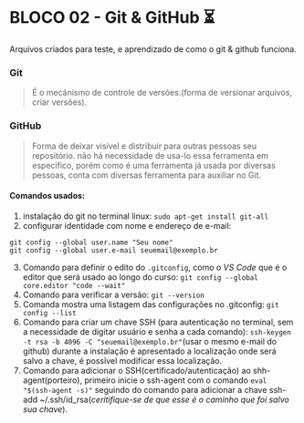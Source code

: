 # BLOCO 02 - Git & GitHub :hourglass_flowing_sand:
Arquivos criados para teste, e aprendizado de como o git & github funciona.

### Git

> É o mecânismo de controle de versões.(forma de versionar arquivos, criar versões).

### GitHub

>Forma de deixar visível e distribuir para outras pessoas seu repositório. não há necessidade de usa-lo essa ferramenta em especifico, porém como é uma ferramenta já usada por diversas pessoas, conta com diversas ferramenta para auxiliar no Git.

#### Comandos usados:

1. instalação do git no terminal linux: `sudo apt-get install git-all`
2. configurar identidade com nome e endereço de e-mail:
```
git config --global user.name "Seu nome"
git config --global user.e-mail seuemail@exemplo.br
```
3. Comando para definir o edito do `.gitconfig`, como o *VS Code* que é o editor que será usado ao longo do curso: `git config --global core.editor "code --wait"`
4. Comando para verificar a vers&atilde;o: `git --version`
5. Comanda mostra uma listagem das configurações no .gitconfig: `git config --list`
6. Comando para criar um chave SSH (para autentica&ccedil;&atilde;o no terminal, sem a necessidade de digitar usu&aacute;rio e senha a cada comando): `ssh-keygen -t rsa -b 4096 -C "seuemail@exemplo.br"`(usar o mesmo e-mail do github) durante a instala&ccedil;&atilde;o é apresentado a localiza&ccedil;&atilde;o onde será salvo a chave, &eacute; poss&itilde;vel modificar essa localiza&ccedil;&atilde;o.
7. Comando para adicionar o SSH(certificado/autentica&ccedil;&atilde;o) ao shh-agent(porteiro), primeiro inicie o ssh-agent com o comando `eval "$(ssh-agent -s)"` seguindo do comando para adicionar a chave ssh-add ~/.ssh/id_rsa(*ceritifique-se de que esse é o caminho que foi salvo sua chave*).